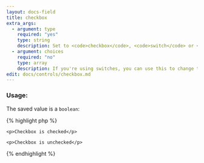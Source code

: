 ```yaml
---
layout: docs-field
title: checkbox
extra_args:
  - argument: type
    required: "yes"
    type: string
    description: Set to <code>checkbox</code>, <code>switch</code> or <code>toggle</code>.
  - argument: choices
    required: "no"
    type: array
    description: If you're using switches, you can use this to change the ON/OFF labels.
edit: docs/controls/checkbox.md
---
```


### Usage:

The saved value is a `boolean`:

{% highlight php %}
<?php if ( true == get_theme_mod( 'my_setting', true ) ) : ?>
	<p>Checkbox is checked</p>
<?php else : ?>
	<p>Checkbox is unchecked</p>
<?php endif; ?>
{% endhighlight %}
